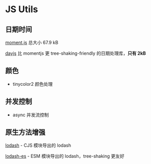 # JS Utils

## 日期时间

[moment.js](https://www.npmjs.com/package/moment)  总大小 67.9 kB

[dayjs](https://www.npmjs.com/package/dayjs)  比 momentjs 更 tree-shaking-friendly 的日期处理库，**只有 2kB**

## 颜色
- tinycolor2 颜色处理

## 并发控制

- async 并发流控制

## 原生方法增强

[lodash](https://www.npmjs.com/package/lodash) - CJS 模块导出的 lodash

[lodash-es](https://www.npmjs.com/package/lodash-es) - ESM 模块导出的 lodash，tree-shaking 更友好